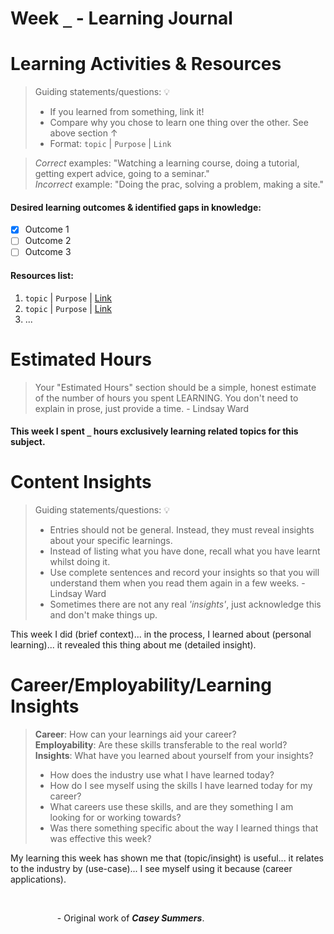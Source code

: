 # Week `_` - Learning Journal

# Learning Activities & Resources
> Guiding statements/questions: :bulb:
> - If you learned from something, link it!
> - Compare why you chose to learn one thing over the other. See above section &uarr;
> - Format: `topic` | `Purpose` | `Link` <br>

> *Correct* examples: "Watching a learning course, doing a tutorial, getting expert advice, going to a seminar." <br>
> *Incorrect* example: "Doing the prac, solving a problem, making a site."

#### Desired learning outcomes & identified gaps in knowledge: 
- [x] Outcome 1
- [ ] Outcome 2
- [ ] Outcome 3

#### Resources list:
1. `topic` | `Purpose` | [Link]()
2. `topic` | `Purpose` | [Link]()
3. ...

# Estimated Hours
> Your "Estimated Hours" section should be a simple, honest estimate of the number of hours you spent LEARNING. You don't need to explain in prose, just provide a time. - Lindsay Ward
#### This week I spent `_` hours exclusively learning related topics for this subject.

# Content Insights
> Guiding statements/questions: :bulb:
> - Entries should not be general. Instead, they must reveal insights about your specific learnings.
> - Instead of listing what you have done, recall what you have learnt whilst doing it.
> - Use complete sentences and record your insights so that you will understand them when you read them again in a few weeks. - Lindsay Ward
> - Sometimes there are not any real *'insights'*, just acknowledge this and don't make things up.

This week I did (brief context)... in the process, I learned about (personal learning)... it revealed this thing about me (detailed insight).

# Career/Employability/Learning Insights
>**Career**: How can your learnings aid your career? <br>
>**Employability**: Are these skills transferable to the real world? <br>
>**Insights**: What have you learned about yourself from your insights? <br>
> - How does the industry use what I have learned today?
> - How do I see myself using the skills I have learned today for my career?
> - What careers use these skills, and are they something I am looking for or working towards?
> - Was there something specific about the way I learned things that was effective this week?

My learning this week has shown me that (topic/insight) is useful... it relates to the industry by (use-case)... I see myself using it because (career applications).

<br>

&nbsp;&nbsp;&nbsp;&nbsp;&nbsp;&nbsp;&nbsp;&nbsp;&nbsp;&nbsp;&nbsp;&nbsp;&nbsp;&nbsp;&nbsp;&nbsp;&nbsp;&nbsp;&nbsp;- Original work of ***Casey Summers***.
